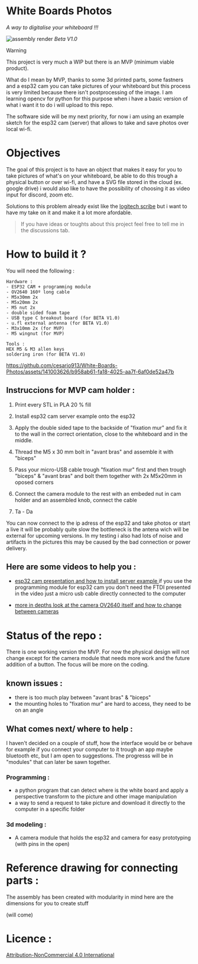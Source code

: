 # White Boards Photos

*A way to digitalise your whiteboard !!!*

![assembly render](https://github.com/cesario913/White-Boards-Photos/assets/141003626/dd59fb81-cf28-4022-8600-96da3101a658)
*Beta V1.0*



> [!warning]
> This project is very much a WIP but there is an MVP (minimum viable product).
>
> What do I mean by MVP, thanks to some 3d printed parts, some fastners and a esp32 cam you can take pictures of your whiteboard but this process is very limited because there isn't postprocessing of the image.
> I am learning opencv for python for this purpose when i have a basic version of what i want it to do i will upload to this repo.
>  
> The software side will be my next priority,
> for now i am using an example sketch for the esp32 cam (server) that allows to take and save photos over local wi-fi.

# Objectives

The goal of this project is to have an object that makes it easy for you to take pictures of what's on your whiteboard, be able to do this trough a physical button or over wi-fi, and have a SVG file stored in the cloud (ex. google drive) i would also like to have the possibility of choosing it as video input for discord, zoom etc.


Solutions to this problem already exist like the [logitech scribe](https://www.logitech.com/en-us/products/video-conferencing/room-solutions/scribe.960-001332.html) but i want to have my take on it and make it a lot more afordable.

> If you have ideas or toughts about this project feel free to tell me in the discussions tab.


# How to build it ?


You will need the following :

```
Hardware :
- ESP32 CAM + programming module
- OV2640 160º long cable 
- M5x30mm 2x
- M5x20mm 2x
- M5 nut 2x
- double sided foam tape
- USB type C breakout board (for BETA V1.0)
- u.fl external antenna (for BETA V1.0)
- M3x10mm 2x (for MVP)
- M5 wingnut (for MVP)
```
```
Tools :
HEX M5 & M3 allen keys
soldering iron (for BETA V1.0)
```

https://github.com/cesario913/White-Boards-Photos/assets/141003626/b958ab61-fa18-4025-aa7f-6af0de52a47b


## Instruccions for MVP cam holder : 

1. Print every STL in PLA 20 % fill

2. Install esp32 cam server example onto the esp32  

3. Apply the double sided tape to the backside of "fixation mur" and fix it to the wall in the correct orientation, close to the whiteboard and in the middle.

4. Thread the M5 x 30 mm bolt in "avant bras" and assemble it with "biceps"

5. Pass your micro-USB cable trough "fixation mur" first and then trough "biceps" & "avant bras" and bolt them together with 2x M5x20mm in oposed corners

6. Connect the camera module to the rest with an embeded nut in cam holder and an assembled knob, connect the cable

7. Ta - Da

You can now connect to the ip adress of the esp32 and take photos or start a live it will be probably quite slow the bottleneck is the antena wich will be external for upcoming versions.
In my testing i also had lots of noise and artifacts in the pictures this may be caused by the bad connection or power delivery. 

## Here are some videos to help you :

- [esp32 cam presentation and how to install server example ](https://www.youtube.com/watch?v=visj0KE5VtY&ab_channel=DroneBotWorkshop)
if you use the programming module for esp32 cam you don't need the FTDI presented in the video just a micro usb cable directly connected to the computer

- [more in depths look at the camera OV2640 itself and how to change between cameras](https://www.youtube.com/watch?v=jbQ9Bp3wE_w&ab_channel=ThatProject) 

# Status of the repo :

There is one working version the MVP.
For now the physical design will not change except for the camera module that needs more work and the future addition of a button. The focus will be more on the coding.  


## known issues :

- there is too much play between "avant bras" & "biceps"
- the mounting holes to "fixation mur" are hard to access, they need to be on an angle

## What comes next/ where to help :

I haven't decided on a couple of stuff, how the interface would be or behave for example if you connect your computer to it trough an app maybe bluetooth etc, but I am open to suggestions.
The progresss will be in "modules" that can later be sawn together.

### Programming :

- a python program that can detect where is the white board and apply a perspective transform to the picture and other image manipulation
- a way to send a request to take picture and download it directly to the computer in a specific folder

### 3d modeling :

- A camera module that holds the esp32 and camera for easy prototyping (with pins in the open)

# Reference drawing for connecting parts :

The assembly has been created with modularity in mind here are the dimensions for you to create stuff 

(will come)



# Licence :
[Attribution-NonCommercial 4.0 International
](https://creativecommons.org/licenses/by-nc/4.0/deed.en)


